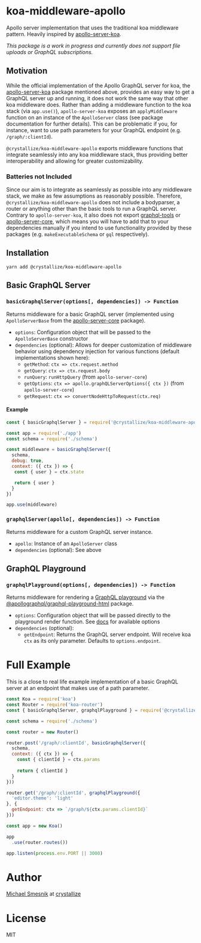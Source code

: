 # koa-middleware-apollo

Apollo server implementation that uses the traditional koa middleware pattern. Heavily inspired by [apollo-server-koa](https://github.com/apollographql/apollo-server/tree/master/packages/apollo-server-koa).

_This package is a work in progress and currently does not support file uploads or GraphQL subscriptions._

## Motivation
While the official implementation of the Apollo GraphQL server for koa, the [apollo-server-koa](https://github.com/apollographql/apollo-server/tree/master/packages/apollo-server-koa) package mentioned above, provides an easy way to get a GraphQL server up and running, it does not work the same way that other koa middleware does. Rather than adding a middleware function to the koa stack (via `app.use()`), `apollo-server-koa` exposes an `applyMiddleware` function on an instance of the `ApolloServer` class (see package documentation for further details). This can be problematic if you, for instance, want to use path parameters for your GraphQL endpoint (e.g. `/graph/:clientId`).

`@crystallize/koa-middleware-apollo` exports middleware functions that integrate seamlessly into any koa middleware stack, thus providing better interoperability and allowing for greater customizability.   

### Batteries not Included
Since our aim is to integrate as seamlessly as possible into any middleware stack, we make as few assumptions as reasonably possible. Therefore, `@crystallize/koa-middleware-apollo` does not include a bodyparser, a router or anything other than the basic tools to run a GraphQL server. Contrary to `apollo-server-koa`, it also does not export [graphql-tools](https://github.com/apollographql/graphql-tools) or [apollo-server-core](https://www.npmjs.com/package/apollo-server-core), which means you will have to add that to your dependencies manually if you intend to use functionality provided by these packages (e.g. `makeExecutableSchema` or `gql` respectively).  

## Installation
```
yarn add @crystallize/koa-middleware-apollo
```

## Basic GraphQL Server
### `basicGraphqlServer(options[, dependencies]) -> Function`
Returns middleware for a basic GraphQL server (implemented using `ApolloServerBase` from the [apollo-server-core](https://www.npmjs.com/package/apollo-server-core) package).

* `options`: Configuration object that will be passed to the `ApolloServerBase` constructor
* `dependencies` (optional): Allows for deeper customization of middleware behavior using dependency injection for various functions (default implementations shown here):
  * `getMethod`: `ctx => ctx.request.method`
  * `getQuery`: `ctx => ctx.request.body`
  * `runQuery`: `runHttpQuery` (from `apollo-server-core`)
  * `getOptions`: `ctx => apollo.graphQLServerOptions({ ctx })` (from `apollo-server-core`)
  * `getRequest`: `ctx => convertNodeHttpToRequest(ctx.req)`

#### Example
```js
const { basicGraphqlServer } = require('@crystallize/koa-middleware-apollo')

const app = require('./app')
const schema = require('./schema')

const middleware = basicGraphqlServer({
  schema,
  debug: true,
  context: ({ ctx }) => {
   const { user } = ctx.state

   return { user }
  }
})

app.use(middleware)
```

### `graphqlServer(apollo[, dependencies]) -> Function`
Returns middleware for a custom GraphQL server instance.

* `apollo`: Instance of an `ApolloServer` class
* `dependencies` (optional): See above

## GraphQL Playground
### `graphqlPlayground(options[, dependencies]) -> Function`
Returns middleware for rendering a [GraphQL playground](https://www.apollographql.com/docs/apollo-server/features/graphql-playground.html) via the [@apollographql/graphql-playground-html](https://www.npmjs.com/package/@apollographql/graphql-playground-html) package.

* `options`: Configuration object that will be passed directly to the playground render function. See [docs](https://github.com/prisma/graphql-playground#usage) for available options
* `dependencies` (optional):
  * `getEndpoint`: Returns the GraphQL server endpoint. Will receive koa `ctx` as its only parameter. Defaults to `options.endpoint`.
  
# Full Example
This is a close to real life example implementation of a basic GraphQL server at an endpoint that makes use of a path parameter.

 ```js
 const Koa = require('koa')
 const Router = require('koa-router')
 const { basicGraphqlServer, graphqlPlayground } = require('@crystallize/koa-middleware-apollo')
 
 const schema = require('./schema')
 
 const router = new Router()
 
 router.post('/graph/:clientId', basicGraphqlServer({
   schema,
   context: ({ ctx }) => {
     const { clientId } = ctx.params
     
     return { clientId }
   }
 }))
 
 router.get('/graph/:clientId', graphqlPlayground({
   'editor.theme': 'light'
 }, {
   getEndpoint: ctx => `/graph/${ctx.params.clientId}`
 }))
 
 const app = new Koa()
 
 app
   .use(router.routes())
 
 app.listen(process.env.PORT || 3000)
 ```

# Author
[Michael Smesnik](https://github.com/daerion) at [crystallize](https://crystallize.com)

# License
MIT
